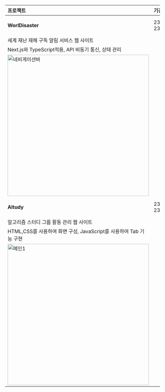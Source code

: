 |**프로젝트**|**기간**|**기술스택**|**GitHub**|**Tistory**|
|:---|:---|:---|:---|:---|
|**WorlDisaster**|23.11.14-23.12.15|Next.js, TypeScript, Recoil|[Repository](https://github.com/kimfield98/WorlDisaster)|[회고](https://kimfield.tistory.com/entry/%ED%94%84%EB%A1%9C%EC%A0%9D%ED%8A%B8-%EC%84%B8%EA%B3%84-%EC%9E%AC%EB%82%9C%EC%9E%AC%ED%95%B4-%EA%B5%AC%EB%8F%85%EC%95%8C%EB%A6%BC%EC%84%9C%EB%B9%84%EC%8A%A4-WorlDisaster-%EC%9B%B9-%EC%82%AC%EC%9D%B4%ED%8A%B8-231114-231216)|
|세계 재난 재해 구독 알림 서비스 웹 사이트|
|Next.js와 TypeScript적용, API 비동기 통신, 상태 관리|
|<img width="460" alt="네비게이션바" src="https://github.com/kimfield98/kimfield98/assets/141253939/a74f7149-a41a-46a8-b411-95c9596d2cb7">|
|**Altudy**|23.05.22-23.06.15|Django, Python, JavaScript|[Repository](https://github.com/kimfield98/Altudy)||
|알고리즘 스터디 그룹 활동 관리 웹 사이트|
|HTML,CSS를 사용하여 화면 구성, JavaScript를 사용하여 Tab 기능 구현|
|<img width="460" alt="메인1" src="https://github.com/kimfield98/kimfield98/assets/141253939/3a9743bd-6ba4-4320-ad49-10281983017f">|
